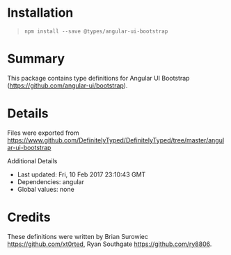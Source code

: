 # Installation
> `npm install --save @types/angular-ui-bootstrap`

# Summary
This package contains type definitions for Angular UI Bootstrap (https://github.com/angular-ui/bootstrap).

# Details
Files were exported from https://www.github.com/DefinitelyTyped/DefinitelyTyped/tree/master/angular-ui-bootstrap

Additional Details
 * Last updated: Fri, 10 Feb 2017 23:10:43 GMT
 * Dependencies: angular
 * Global values: none

# Credits
These definitions were written by Brian Surowiec <https://github.com/xt0rted>, Ryan Southgate <https://github.com/ry8806>.
